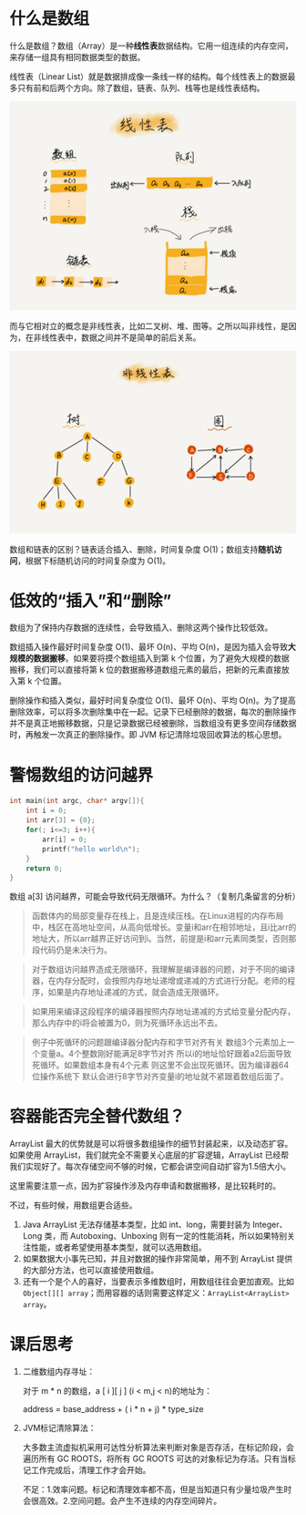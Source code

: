 # 什么是数组

什么是数组？数组（Array）是一种**线性表**数据结构。它用一组连续的内存空间，来存储一组具有相同数据类型的数据。

线性表（Linear List）就是数据排成像一条线一样的结构。每个线性表上的数据最多只有前和后两个方向。除了数组，链表、队列、栈等也是线性表结构。

![img](assets/b6b71ec46935130dff5c4b62cf273477.jpg)

而与它相对立的概念是非线性表，比如二叉树、堆、图等。之所以叫非线性，是因为，在非线性表中，数据之间并不是简单的前后关系。

![img](assets/6ebf42641b5f98f912d36f6bf86f6569.jpg)

数组和链表的区别？链表适合插入、删除，时间复杂度 O(1)；数组支持**随机访问**，根据下标随机访问的时间复杂度为 O(1)。

# 低效的“插入”和“删除”

数组为了保持内存数据的连续性，会导致插入、删除这两个操作比较低效。

数组插入操作最好时间复杂度 O(1)、最坏 O(n)、平均 O(n)，是因为插入会导致**大规模的数据搬移**。如果要将摸个数组插入到第 k 个位置，为了避免大规模的数据搬移，我们可以直接将第 k 位的数据搬移道数组元素的最后，把新的元素直接放入第 k 个位置。

删除操作和插入类似，最好时间复杂度位 O(1)、最坏 O(n)、平均 O(n)。为了提高删除效率，可以将多次删除集中在一起。记录下已经删除的数据，每次的删除操作并不是真正地搬移数据，只是记录数据已经被删除，当数组没有更多空间存储数据时，再触发一次真正的删除操作。即 JVM 标记清除垃圾回收算法的核心思想。

# 警惕数组的访问越界

```c++
int main(int argc, char* argv[]){
    int i = 0;
    int arr[3] = {0};
    for(; i<=3; i++){
        arr[i] = 0;
        printf("hello world\n");
    }
    return 0;
}

```

数组 a[3] 访问越界，可能会导致代码无限循环。为什么？（复制几条留言的分析）

> 函数体内的局部变量存在栈上，且是连续压栈。在Linux进程的内存布局中，栈区在高地址空间，从高向低增长。变量i和arr在相邻地址，且i比arr的地址大，所以arr越界正好访问到i。当然，前提是i和arr元素同类型，否则那段代码仍是未决行为。

> 对于数组访问越界造成无限循环，我理解是编译器的问题，对于不同的编译器，在内存分配时，会按照内存地址递增或递减的方式进行分配。老师的程序，如果是内存地址递减的方式，就会造成无限循环。

> 如果用来编译这段程序的编译器按照内存地址递减的方式给变量分配内存，那么内存中的i将会被置为0，则为死循环永远出不去。

> 例子中死循环的问题跟编译器分配内存和字节对齐有关 数组3个元素加上一个变量a。4个整数刚好能满足8字节对齐 所以i的地址恰好跟着a2后面导致死循环。如果数组本身有4个元素 则这里不会出现死循环。因为编译器64位操作系统下 默认会进行8字节对齐变量i的地址就不紧跟着数组后面了。

# 容器能否完全替代数组？

ArrayList 最大的优势就是可以将很多数组操作的细节封装起来，以及动态扩容。如果使用 ArrayList，我们就完全不需要关心底层的扩容逻辑，ArrayList 已经帮我们实现好了。每次存储空间不够的时候，它都会讲空间自动扩容为1.5倍大小。

这里需要注意一点，因为扩容操作涉及内存申请和数据搬移，是比较耗时的。

不过，有些时候，用数组更合适些。

1. Java ArrayList 无法存储基本类型，比如 int、long，需要封装为 Integer、Long 类，而 Autoboxing、Unboxing 则有一定的性能消耗，所以如果特别关注性能，或者希望使用基本类型，就可以选用数组。
2. 如果数据大小事先已知，并且对数据的操作非常简单，用不到 ArrayList 提供的大部分方法，也可以直接使用数组。
3. 还有一个是个人的喜好，当要表示多维数组时，用数组往往会更加直观。比如 `Object[][] array`；而用容器的话则需要这样定义：`ArrayList<ArrayList> array`。

# 课后思考

1. 二维数组内存寻址：

   对于 m * n 的数组，a \[ i \]\[ j \] (i < m,j < n)的地址为：

   address = base_address + ( i * n + j) * type_size

2. JVM标记清除算法：

   大多数主流虚拟机采用可达性分析算法来判断对象是否存活，在标记阶段，会遍历所有 GC ROOTS，将所有 GC ROOTS 可达的对象标记为存活。只有当标记工作完成后，清理工作才会开始。

   不足：1.效率问题。标记和清理效率都不高，但是当知道只有少量垃圾产生时会很高效。2.空间问题。会产生不连续的内存空间碎片。  